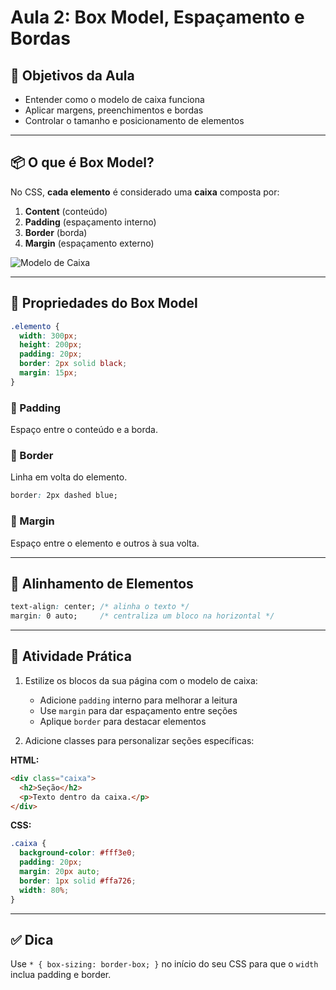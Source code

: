 # Aula 2: Box Model, Espaçamento e Bordas

## 🧠 Objetivos da Aula
- Entender como o modelo de caixa funciona
- Aplicar margens, preenchimentos e bordas
- Controlar o tamanho e posicionamento de elementos

---

## 📦 O que é Box Model?

No CSS, **cada elemento** é considerado uma **caixa** composta por:

1. **Content** (conteúdo)
2. **Padding** (espaçamento interno)
3. **Border** (borda)
4. **Margin** (espaçamento externo)

![Modelo de Caixa](https://developer.mozilla.org/en-US/docs/Learn/CSS/Building_blocks/The_box_model/box-model.png)

---

## 🧱 Propriedades do Box Model

```css
.elemento {
  width: 300px;
  height: 200px;
  padding: 20px;
  border: 2px solid black;
  margin: 15px;
}
```

### 🔹 Padding
Espaço entre o conteúdo e a borda.

### 🔹 Border
Linha em volta do elemento.

```css
border: 2px dashed blue;
```

### 🔹 Margin
Espaço entre o elemento e outros à sua volta.

---

## 🧩 Alinhamento de Elementos

```css
text-align: center; /* alinha o texto */
margin: 0 auto;     /* centraliza um bloco na horizontal */
```

---

## 🧪 Atividade Prática

1. Estilize os blocos da sua página com o modelo de caixa:
   - Adicione `padding` interno para melhorar a leitura
   - Use `margin` para dar espaçamento entre seções
   - Aplique `border` para destacar elementos

2. Adicione classes para personalizar seções específicas:

**HTML:**
```html
<div class="caixa">
  <h2>Seção</h2>
  <p>Texto dentro da caixa.</p>
</div>
```

**CSS:**
```css
.caixa {
  background-color: #fff3e0;
  padding: 20px;
  margin: 20px auto;
  border: 1px solid #ffa726;
  width: 80%;
}
```

---

## ✅ Dica

Use `* { box-sizing: border-box; }` no início do seu CSS para que o `width` inclua padding e border.